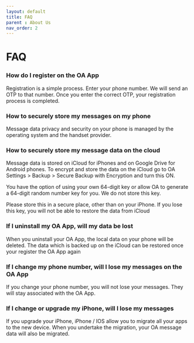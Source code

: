 ```yaml
---
layout: default
title: FAQ
parent : About Us
nav_order: 2
---
```


FAQ
==============

### How do I register on the OA App
Registration is a simple process. Enter your phone number. We will send an OTP to that number. Once you enter the correct OTP, your registration process is completed.

 

### How to securely store my messages on my phone
Message data privacy and security on your phone is managed by the operating system and the handset provider.

 

### How to securely store my message data on the cloud
Message data is stored on iCloud for iPhones and on Google Drive for Android phones. To encrypt and store the data on the iCloud go to OA Settings > Backup > Secure Backup with Encryption and turn this ON.

 

You have the option of using your own 64-digit key or allow OA to generate a 64-digit random number key for you. We do not store this key.

 

Please store this in a secure place, other than on your iPhone. If you lose this key, you will not be able to restore the data from iCloud

 

### If I uninstall my OA App, will my data be lost

 

When you uninstall your OA App, the local data on your phone will be deleted. The data which is backed up on the iCloud can be restored once your register the OA App again

 

### If I change my phone number, will I lose my messages on the OA App

 

If you change your phone number, you will not lose your messages. They will stay associated with the OA App.

 

### If I change or upgrade my iPhone, will I lose my messages

 

If you upgrade your iPhone, iPhone / IOS allow you to migrate all your apps to the new device. When you undertake the migration, your OA message data will also be migrated.
